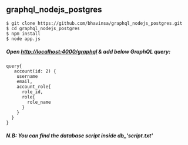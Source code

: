 
## graphql_nodejs_postgres

    $ git clone https://github.com/bhavinsa/graphql_nodejs_postgres.git
    $ cd graphql_nodejs_postgres
    $ npm install
    $ node app.js
    
#####  Open [http://localhost:4000/graphql](http://localhost:4000/graphql)  & add below GraphQL query: 

    query{
       account(id: 2) {
        username
      	email,
        account_role{
          role_id,
          role{
            role_name
          }
        }
      }
    }

##### N.B: You can find the database script inside db_'script.txt'
